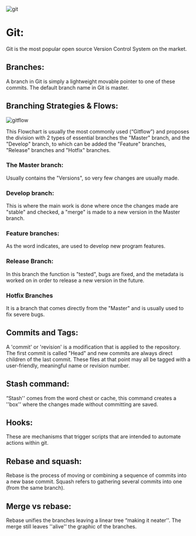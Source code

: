 
![git](https://lh3.googleusercontent.com/dnyDO-4zLMWbPGdEz7kMS1wtrTuzvEpNjWCswck1WAT9ADcoJHkxfB9I09hfUh69lv2VPggt3tbqLj_HaxjAWGvtP7yIj0Y0U2GmyaQ2BRRQdNklrWnFx27ZXNdJn-4-svnyZmID)

# Git: 
Git is the most popular open source Version Control System on the market.

## Branches:
A branch in Git is simply a lightweight movable pointer to one of these commits. The default branch name in Git is master.
## Branching Strategies & Flows: 


![gitflow](https://salesforcegraells.files.wordpress.com/2017/10/gitflow-workflow.jpg)

This Flowchart is usually the most commonly used (“Gitflow”) and proposes the division with 2 types of essential branches the "Master" branch, and the "Develop" branch, to which can be added the "Feature" branches, "Release" branches and "Hotfix" branches.

### The Master branch:
Usually contains the "Versions", so very few changes are usually made.
### Develop branch:
This is where the main work is done where once the changes made are "stable" and checked, a "merge" is made to a new version in the Master branch.
### Feature branches:
As the word indicates, are used to develop new program features.
### Release Branch:
In this branch the function is "tested", bugs are fixed, and the metadata is worked on in order to release a new version in the future. 
### Hotfix Branches
It is a branch that comes directly from the "Master" and is usually used to fix severe bugs.
## Commits and Tags:
A 'commit' or 'revision' is a modification that is applied to the repository. The first commit is called "Head" and new commits are always direct children of the last commit.
These files at that point may all be tagged with a user-friendly, meaningful name or revision number.
## Stash command:
“Stash'' comes from the word chest or cache, this command creates a ''box'' where the changes made without committing are saved.
## Hooks:
These are mechanisms that trigger scripts that are intended to automate actions within git.
## Rebase and squash: 
Rebase is the process of moving or combining a sequence of commits into a new base commit.
Squash refers to gathering several commits into one (from the same branch).
## Merge vs rebase:
Rebase unifies the branches leaving a linear tree “making it neater''. The merge still leaves ''alive'' the graphic of the branches.
